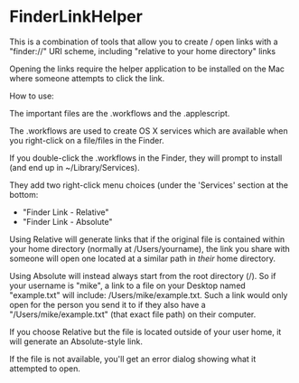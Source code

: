 FinderLinkHelper
================

This is a combination of tools that allow you to create / open links with a "finder://" URI scheme, including "relative to your home directory" links

Opening the links require the helper application to be installed on the Mac where someone attempts to click the link.

How to use:

The important files are the .workflows and the .applescript.

The .workflows are used to create OS X services which are available when you right-click on a file/files in the Finder.

If you double-click the .workflows in the Finder, they will prompt to install (and end up in ~/Library/Services).

They add two right-click menu choices (under the 'Services' section at the bottom:
* "Finder Link - Relative"
* "Finder Link - Absolute"

Using Relative will generate links that if the original file is contained within your home directory (normally at /Users/yourname), the link you share with someone will open one located at a similar path in *their* home directory.

Using Absolute will instead always start from the root directory (/). So if your username is "mike", a link to a file on your Desktop named "example.txt" will include: /Users/mike/example.txt. Such a link would only open for the person you send it to if they also have a "/Users/mike/example.txt" (that exact file path) on their computer.

If you choose Relative but the file is located outside of your user home, it will generate an Absolute-style link.

If the file is not available, you'll get an error dialog showing what it attempted to open.
